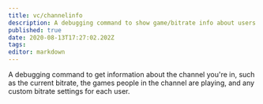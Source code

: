 ```yaml
---
title: vc/channelinfo
description: A debugging command to show game/bitrate info about users in your channel.
published: true
date: 2020-08-13T17:27:02.202Z
tags: 
editor: markdown
---
```


A debugging command to get information about the channel you're in, such as the current bitrate, the games people in the channel are playing, and any custom bitrate settings for each user.

